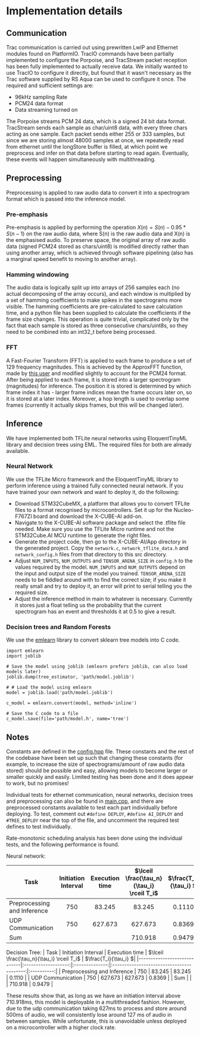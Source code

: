 # Implementation details

## Communication
Trac communication is carried out using prewritten LwIP and Ethernet modules found on PlatformIO. TracIO commands have been partially implemented to configure the Porpoise, and TracStream packet reception has been fully implemented to actually receive data. We initially wanted to use TracIO to configure it directly, but found that it wasn't necessary as the Trac software supplied by RS Aqua can be used to configure it once. The required and sufficient settings are:
- 96kHz sampling Rate
- PCM24 data format
- Data streaming turned on 

The Porpoise streams PCM 24 data, which is a signed 24 bit data format. TracStream sends each sample as char/uint8 data, with every three chars acting as one sample. Each packet sends either 255 or 333 samples, but since we are storing almost 48000 samples at once, we repeatedly read from ethernet until the longStore buffer is filled, at which point we preprocess and infer on that data before starting to read again. Eventually, these events will happen simultaneously with multithreading.  

## Preprocessing
Preprocessing is applied to raw audio data to convert it into a spectrogram format which is passed into the inference model. 

### Pre-emphasis
Pre-emphasis is applied by performing the operation $X(n) = S(n) - 0.95 * S(n-1)$ on the raw audio data, where S(n) is the raw audio data and X(n) is the emphasised audio. To preserve space, the original array of raw audio data (signed PCM24 stored as chars/uint8) is modified directly rather than using another array, which is achieved through software pipelining (also has a marginal speed benefit to moving to another array). 

### Hamming windowing
The audio data is logically split up into arrays of 256 samples each (no actual decomposing of the array occurs), and each window is multiplied by a set of hamming coefficients to make spikes in the spectrograms more visible. The hamming coefficients are pre-calculated to save calculation time, and a python file has been supplied to calculate the coefficients if the frame size changes. This operation is quite trivial, complicated only by the fact that each sample is stored as three consecutive chars/uint8s, so they need to be combined into an int32_t before being processed.

### FFT
A Fast-Fourier Transform (FFT) is applied to each frame to produce a set of 129 frequency magnitudes. This is achieved by the ApproxFFT function, made by [this user](https://projecthub.arduino.cc/abhilashpatel121/approxfft-fastest-fft-function-for-arduino-f1b6ba) and modified slightly to account for the PCM24 format. After being applied to each frame, it is stored into a larger spectrogram (magnitudes) for inference. The position it is stored is determined by which frame index it has - larger frame indices mean the frame occurs later on, so it is stored at a later index. Moreover, a hop length is used to overlap some frames (currently it actually skips frames, but this will be changed later).   

## Inference
We have implemented both TFLite neural networks using EloquentTinyML library and decision trees using EML. The required files for both are already available.

### Neural Network
We use the TFLite Micro framework and the EloquentTinyML library to perform inference using a trained fully connected neural network. If you have trained your own network and want to deploy it, do the following:
- Download STM32CubeMX, a platform that allows you to convert TFLite files to a format recognised by microcontrollers. Set it up for the Nucleo-F767ZI board and download the X-CUBE-AI add-on. 
- Navigate to the X-CUBE-AI software package and select the .tflite file needed. Make sure you use the TFLite Micro runtime and not the STM32Cube.AI MCU runtime to generate the right files.
- Generate the project code, then go to the X-CUBE-AI/App directory in the generated project. Copy the `network.c`, `network_tflite_data.h` and `network_config.h` files from that directory to this src directory. 
- Adjust `NUM_INPUTS`, `NUM_OUTPUTS` and `TENSOR_ARENA_SIZE` in `config.h` to the values required by the model. `NUM_INPUTS` and `NUM_OUTPUTS` depend on the input and output size of the model you trained. `TENSOR_ARENA_SIZE` needs to be fiddled around with to find the correct size; if you make it really small and try to deploy it, an error will print to serial telling you the required size.
- Adjust the inference method in main to whatever is necessary. Currently it stores just a float telling us the probability that the current spectrogram has an event and thresholds it at 0.5 to give a result.

### Decision trees and Random Forests

We use the [emlearn](https://github.com/emlearn/emlearn) library to convert sklearn tree models into C code.

```[python]
import emlearn
import joblib

# Save the model using joblib (emlearn prefers joblib, can also load models later)
joblib.dump(tree_estimator, 'path/model.joblib')

# # Load the model using emlearn
model = joblib.load('path/model.joblib')

c_model = emlearn.convert(model, method='inline')

# Save the C code to a file
c_model.save(file='path/model.h', name='tree')
```

## Notes

Constants are defined in the [config.hpp](config.hpp) file. These constants and the rest of the codebase have been set up such that changing these constants (for example, to increase the size of spectrograms/amount of raw audio data stored) should be possible and easy, allowing models to become larger or smaller quickly and easily. Limited testing has been done and it does appear to work, but no promises!

Individual tests for ethernet communication, neural networks, decision trees and preprocessing can also be found in [main.cpp](main.cpp), and there are preprocessed constants available to test each part individually before deploying. To test, comment out `#define DEPLOY`, `#define AI_DEPLOY` and `#TREE_DEPLOY` near the top of the file, and uncomment the required test defines to test individually.

Rate-monotonic scheduling analysis has been done using the individual tests, and the following performance is found. 

Neural network:

| Task                        | Initiation Interval | Execution time | $\lceil \frac{\tau_n}{\tau_i} \rceil T_i$ | $\frac{T_i}{\tau_i} $|
|-----------------------------|:-------------------:|:--------------:|:-----------------------------------------:|:----------:|
| Preprocessing and Inference |         750         | 83.245         | 83.245                                    | 0.1110     |
|      UDP Communication      |         750         | 627.673        | 627.673                                   | 0.8369     |
|             Sum             |                     |                |                  710.918                  |   0.9479   |

Decision Tree:
| Task                        | Initiation Interval | Execution time | $\lceil \frac{\tau_n}{\tau_i} \rceil T_i$ | $\frac{T_i}{\tau_i} $|
|-----------------------------|:-------------------:|:--------------:|:-----------------------------------------:|:----------:|
| Preprocessing and Inference |         750         | 83.245         | 83.245                                    | 0.1110     |
|      UDP Communication      |         750         | 627.673        | 627.673                                   | 0.8369     |
|             Sum             |                     |                |                  710.918                  |   0.9479   |

These results show that, as long as we have an initiation interval above 710.918ms, this model is deployable in a multithreaded fashion. However, due to the udp communication taking 627ms to process and store around 500ms of audio, we will consistently lose around 127 ms of audio in between samples. While unfortunate, this is unavoidable unless deployed on a microcontroller with a higher clock rate. 
